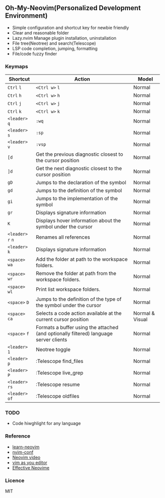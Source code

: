 ## Oh-My-Neovim(Personalized Development Environment)

- Simple configuration and shortcut key for newbie friendly
- Clear and reasonable folder
- Lazy.nvim Manage plugin installation, uninstallation
- File tree(Neotree) and search(Telescope)
- LSP code completion, jumping, formatting
- File/code fuzzy finder

### Keymaps
| Shortcut   | Action    | Model    |
|------------|-----------|-----------|
| `Ctrl` `l` | `<Ctrl w>` `l` |  Normal   |
| `Ctrl` `h` | `<Ctrl w>` `h` |  Normal   |
| `Ctrl` `j` | `<Ctrl w>` `j` |  Normal   |
| `Ctrl` `k` | `<Ctrl w>` `k` |  Normal   |
| `<leader>` `q` | `:wq`   |  Normal   |
| `<leader>` `s` | `:sp`   |  Normal   |
| `<leader>` `v` | `:vsp`  |  Normal   |
| `[d` | Get the previous diagnostic closest to the cursor position | Normal  |
| `]d` | Get the next diagnostic closest to the cursor position | Normal  |
| `gD` | Jumps to the declaration of the symbol | Normal  |
| `gd` | Jumps to the definition of the symbol  | Normal  |
| `gi` | Jumps to the implementation of the symbol | Normal  |
| `gr` | Displays signature information  |  Normal   |
| `K` | Displays hover information about the symbol under the cursor  | Normal  |
| `<leader>` `r` `n` | Renames all references  |  Normal   |
| `<leader>` `k` | Displays signature information  |  Normal   |
| `<space>` `wa` | Add the folder at path to the workspace folders.   |  Normal   |
| `<space>` `wr` | Remove the folder at path from the workspace folders. |  Normal   |
| `<space>` `wl` | Print list workspace folders.  |  Normal   |
| `<space>` `D` | Jumps to the definition of the type of the symbol under the cursor  |  Normal   |
| `<space>` `ca` | Selects a code action available at the current cursor position  |  Normal & Visual  |
| `<space>` `f` | Formats a buffer using the attached (and optionally filtered) language server clients  |  Normal   |
| `<leader>` `1` | Neotree toggle |  Normal   |
| `<leader>` `p` | :Telescope find_files |  Normal   |
| `<leader>` `P` | :Telescope live_grep |  Normal   |
| `<leader>` `rs` | :Telescope resume |  Normal   |
| `<leader>` `of` | :Telescope oldfiles |  Normal   |


### TODO
- Code hiwghlight for any language

### Reference
- [learn-neovim](https://github.com/nshen/learn-neovim-lua)
- [nvim-conf](https://github.com/xiantang/nvim-conf)
- [Neovim video](https://www.bilibili.com/video/BV1vg4y1G7aJ)
- [vim as you editor](https://www.youtube.com/watch?v=X6AR2RMB5tE)
- [Effective Neovime](https://www.youtube.com/watch?v=stqUbv-5u2s)

### Licence
MIT